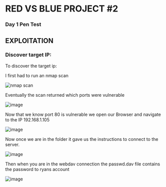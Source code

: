 # RED VS BLUE PROJECT #2


### Day 1 Pen Test
## **EXPLOITATION**

### **Discover target IP:**

To discover the target ip:

I first had to run an nmap scan


![nmap scan](https://user-images.githubusercontent.com/96896057/176231038-50e01034-7818-4772-9f70-7a10cb988e0e.png)


Eventually the scan returned which ports were vulnerable

![image](https://user-images.githubusercontent.com/97201701/178120628-cb37157a-623a-4eeb-8c19-0805cd6f13c8.png)


Now that we know port 80 is vulnerable we open our Browser and navigate to the IP 192.168.1.105

![image](https://user-images.githubusercontent.com/97201701/178120675-e116f086-bdee-4c64-959e-32c63bf7376d.png)

Now once we are in the folder it gave us the instructions to connect to the server.


![image](https://user-images.githubusercontent.com/97201701/178120723-303d7295-d6cd-4aa4-9d14-fe2bde3dbab4.png)

Then when you are in the webdav connection the passwd.dav file contains the password to ryans account

![image](https://user-images.githubusercontent.com/97201701/178120752-ff16960b-ea77-4ab8-9bbd-24d87d5d74f3.png)
